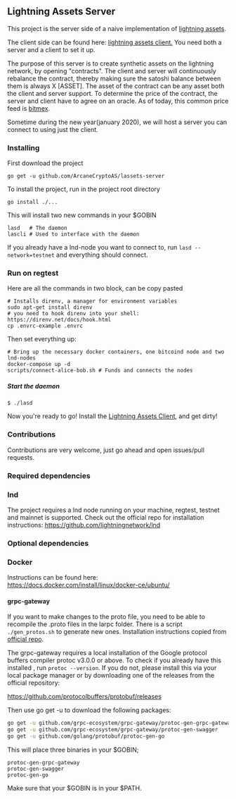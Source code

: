 ## Lightning Assets Server
This project is the server side of a naive implementation of [lightning
 assets](http://research.paradigm.xyz/RainbowNetwork.pdf).
 
The client side can be found here: [lightning assets client.](https://github.com/ArcaneCryptoAS/lassets-client) You need both a server and a client to set it up.

The purpose of this server is to create synthetic assets on the lightning
 network, by opening "contracts". The client and server will
  continuously rebalance the contract, thereby making sure the satoshi balance
   between them is always X [ASSET]. The asset of the contract
    can be any asset both the client and server support. To determine the
     price of the contract, the server and client have to agree on an oracle. As of today, this common price feed is [bitmex](https://bitmex.com).

Sometime during the new year(january 2020), we will host a server you can connect to using just the client.
 
### Installing  
First download the project
```
go get -u github.com/ArcaneCryptoAS/lassets-server
```
To install the project, run in the project root directory
```
go install ./...
```
This will install two new commands in your $GOBIN
```
lasd   # The daemon
lascli # Used to interface with the daemon
```

If you already have a lnd-node you want to connect to, run `lasd --network=testnet` and everything should connect.

### Run on regtest
Here are all the commands in two block, can be copy pasted
```shell script
# Installs direnv, a manager for environment variables
sudo apt-get install direnv
# you need to hook direnv into your shell: https://direnv.net/docs/hook.html
cp .envrc-example .envrc

```

Then set everything up:
```shell script
# Bring up the necessary docker containers, one bitcoind node and two lnd-nodes
docker-compose up -d 
scripts/connect-alice-bob.sh # Funds and connects the nodes

```


##### Start the daemon
```
$ ./lasd
```

Now you're ready to go! Install the [Lightning Assets Client](https://github.com/ArcaneCryptoAS/lassets-client), and get dirty!

### Contributions 
Contributions are very welcome, just go ahead and open issues/pull requests.

### Required dependencies
### lnd
The project requires a lnd node running on your machine, regtest, testnet and
 mainnet is supported. Check out the official repo for installation
  instructions: https://github.com/lightningnetwork/lnd
  
### Optional dependencies
### Docker
Instructions can be found here: https://docs.docker.com/install/linux/docker-ce/ubuntu/ 

#### grpc-gateway
If you want to make changes to the proto file, you need to be able to recompile the .proto files in the larpc folder. There is a script `./gen_protos.sh` to generate new ones.
Installation instructions copied from [official repo](https://github.com/grpc).

The grpc-gateway requires a local installation of the Google protocol buffers
 compiler protoc v3.0.0 or above. To check if you already have this installed
 , run `protoc --version`. If you do not, please install this via your local
  package manager or by downloading one of the releases from the official repository:
  
https://github.com/protocolbuffers/protobuf/releases

Then use go get -u to download the following packages:

```bash
go get -u github.com/grpc-ecosystem/grpc-gateway/protoc-gen-grpc-gateway
go get -u github.com/grpc-ecosystem/grpc-gateway/protoc-gen-swagger
go get -u github.com/golang/protobuf/protoc-gen-go
```
This will place three binaries in your $GOBIN;
```text
protoc-gen-grpc-gateway
protoc-gen-swagger
protoc-gen-go
```

Make sure that your $GOBIN is in your $PATH.

